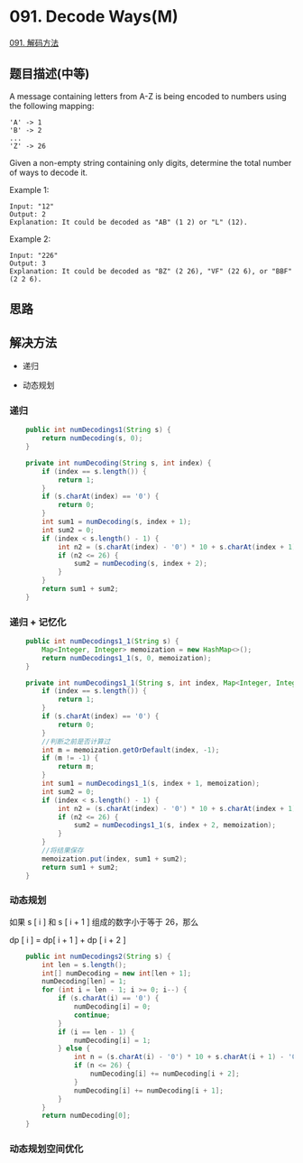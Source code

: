 # 091. Decode Ways(M)
[091. 解码方法](https://leetcode-cn.com/problems/decode-ways/)

## 题目描述(中等)

A message containing letters from A-Z is being encoded to numbers using the following mapping:
```
'A' -> 1
'B' -> 2
...
'Z' -> 26
```
Given a non-empty string containing only digits, determine the total number of ways to decode it.

Example 1:
```
Input: "12"
Output: 2
Explanation: It could be decoded as "AB" (1 2) or "L" (12).
```
Example 2:
```
Input: "226"
Output: 3
Explanation: It could be decoded as "BZ" (2 26), "VF" (22 6), or "BBF" (2 2 6).
```

## 思路

## 解决方法

- 递归

- 动态规划

### 递归


```java
    public int numDecodings1(String s) {
        return numDecoding(s, 0);
    }

    private int numDecoding(String s, int index) {
        if (index == s.length()) {
            return 1;
        }
        if (s.charAt(index) == '0') {
            return 0;
        }
        int sum1 = numDecoding(s, index + 1);
        int sum2 = 0;
        if (index < s.length() - 1) {
            int n2 = (s.charAt(index) - '0') * 10 + s.charAt(index + 1) - '0';
            if (n2 <= 26) {
                sum2 = numDecoding(s, index + 2);
            }
        }
        return sum1 + sum2;
    }
```

### 递归 + 记忆化

```java
    public int numDecodings1_1(String s) {
        Map<Integer, Integer> memoization = new HashMap<>();
        return numDecodings1_1(s, 0, memoization);
    }

    private int numDecodings1_1(String s, int index, Map<Integer, Integer> memoization) {
        if (index == s.length()) {
            return 1;
        }
        if (s.charAt(index) == '0') {
            return 0;
        }
        //判断之前是否计算过
        int m = memoization.getOrDefault(index, -1);
        if (m != -1) {
            return m;
        }
        int sum1 = numDecodings1_1(s, index + 1, memoization);
        int sum2 = 0;
        if (index < s.length() - 1) {
            int n2 = (s.charAt(index) - '0') * 10 + s.charAt(index + 1) - '0';
            if (n2 <= 26) {
                sum2 = numDecodings1_1(s, index + 2, memoization);
            }
        }
        //将结果保存
        memoization.put(index, sum1 + sum2);
        return sum1 + sum2;
    }
```


### 动态规划

如果 s [ i ] 和 s [ i + 1 ] 组成的数字小于等于 26，那么

dp [ i ] = dp[ i + 1 ] + dp [ i + 2 ]

```java
    public int numDecodings2(String s) {
        int len = s.length();
        int[] numDecoding = new int[len + 1];
        numDecoding[len] = 1;
        for (int i = len - 1; i >= 0; i--) {
            if (s.charAt(i) == '0') {
                numDecoding[i] = 0;
                continue;
            }
            if (i == len - 1) {
                numDecoding[i] = 1;
            } else {
                int n = (s.charAt(i) - '0') * 10 + s.charAt(i + 1) - '0';
                if (n <= 26) {
                    numDecoding[i] += numDecoding[i + 2];
                }
                numDecoding[i] += numDecoding[i + 1];
            }
        }
        return numDecoding[0];
    }

```
### 动态规划空间优化

```java
```